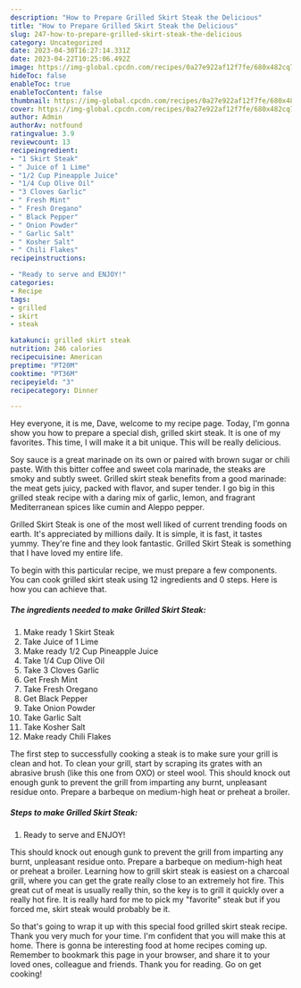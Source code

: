 ```yaml
---
description: "How to Prepare Grilled Skirt Steak the Delicious"
title: "How to Prepare Grilled Skirt Steak the Delicious"
slug: 247-how-to-prepare-grilled-skirt-steak-the-delicious
category: Uncategorized
date: 2023-04-30T16:27:14.331Z
date: 2023-04-22T10:25:06.492Z
image: https://img-global.cpcdn.com/recipes/0a27e922af12f7fe/680x482cq70/grilled-skirt-steak-recipe-main-photo.jpg
hideToc: false
enableToc: true
enableTocContent: false
thumbnail: https://img-global.cpcdn.com/recipes/0a27e922af12f7fe/680x482cq70/grilled-skirt-steak-recipe-main-photo.jpg
cover: https://img-global.cpcdn.com/recipes/0a27e922af12f7fe/680x482cq70/grilled-skirt-steak-recipe-main-photo.jpg
author: Admin
authorAv: notfound
ratingvalue: 3.9
reviewcount: 13
recipeingredient:
- "1 Skirt Steak"
- " Juice of 1 Lime"
- "1/2 Cup Pineapple Juice"
- "1/4 Cup Olive Oil"
- "3 Cloves Garlic"
- " Fresh Mint"
- " Fresh Oregano"
- " Black Pepper"
- " Onion Powder"
- " Garlic Salt"
- " Kosher Salt"
- " Chili Flakes"
recipeinstructions:

- "Ready to serve and ENJOY!"
categories:
- Recipe
tags:
- grilled
- skirt
- steak

katakunci: grilled skirt steak 
nutrition: 246 calories
recipecuisine: American
preptime: "PT20M"
cooktime: "PT36M"
recipeyield: "3"
recipecategory: Dinner

---
```



Hey everyone, it is me, Dave, welcome to my recipe page. Today, I'm gonna show you how to prepare a special dish, grilled skirt steak. It is one of my favorites. This time, I will make it a bit unique. This will be really delicious.

Soy sauce is a great marinade on its own or paired with brown sugar or chili paste. With this bitter coffee and sweet cola marinade, the steaks are smoky and subtly sweet. Grilled skirt steak benefits from a good marinade: the meat gets juicy, packed with flavor, and super tender. I go big in this grilled steak recipe with a daring mix of garlic, lemon, and fragrant Mediterranean spices like cumin and Aleppo pepper.

Grilled Skirt Steak is one of the most well liked of current trending foods on earth. It's appreciated by millions daily. It is simple, it is fast, it tastes yummy. They're fine and they look fantastic. Grilled Skirt Steak is something that I have loved my entire life.


To begin with this particular recipe, we must prepare a few components. You can cook grilled skirt steak using 12 ingredients and 0 steps. Here is how you can achieve that.

<!--inarticleads1-->

##### The ingredients needed to make Grilled Skirt Steak:

1. Make ready 1 Skirt Steak
1. Take  Juice of 1 Lime
1. Make ready 1/2 Cup Pineapple Juice
1. Take 1/4 Cup Olive Oil
1. Take 3 Cloves Garlic
1. Get  Fresh Mint
1. Take  Fresh Oregano
1. Get  Black Pepper
1. Take  Onion Powder
1. Take  Garlic Salt
1. Take  Kosher Salt
1. Make ready  Chili Flakes


The first step to successfully cooking a steak is to make sure your grill is clean and hot. To clean your grill, start by scraping its grates with an abrasive brush (like this one from OXO) or steel wool. This should knock out enough gunk to prevent the grill from imparting any burnt, unpleasant residue onto. Prepare a barbeque on medium-high heat or preheat a broiler. 

<!--inarticleads2-->

##### Steps to make Grilled Skirt Steak:


1. Ready to serve and ENJOY!

This should knock out enough gunk to prevent the grill from imparting any burnt, unpleasant residue onto. Prepare a barbeque on medium-high heat or preheat a broiler. Learning how to grill skirt steak is easiest on a charcoal grill, where you can get the grate really close to an extremely hot fire. This great cut of meat is usually really thin, so the key is to grill it quickly over a really hot fire. It is really hard for me to pick my &#34;favorite&#34; steak but if you forced me, skirt steak would probably be it. 

So that's going to wrap it up with this special food grilled skirt steak recipe. Thank you very much for your time. I'm confident that you will make this at home. There is gonna be interesting food at home recipes coming up. Remember to bookmark this page in your browser, and share it to your loved ones, colleague and friends. Thank you for reading. Go on get cooking!
